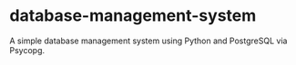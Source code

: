 # database-management-system
 A simple database management system using Python and PostgreSQL via Psycopg.

